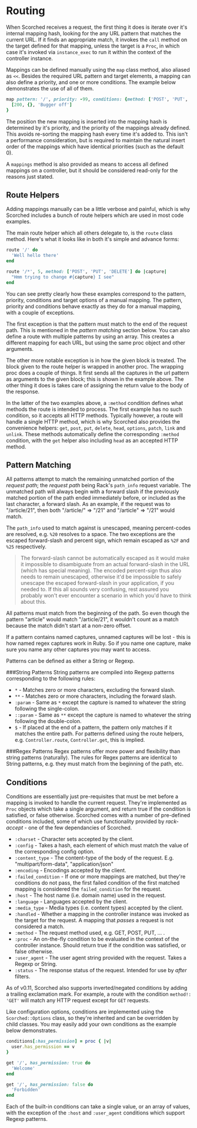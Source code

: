 Routing
=======

When Scorched receives a request, the first thing it does is iterate over it's internal mapping hash, looking for the any URL pattern that matches the current URL. If it finds an appropriate match, it invokes the `call` method on the target defined for that mapping, unless the target is a `Proc`, in which case it's invoked via `instance_exec` to run it within the context of the controller instance.

Mappings can be defined manually using the `map` class method, also aliased as `<<`. Besides the required URL pattern and target elements, a mapping can also define a priority, and one or more conditions. The example below demonstrates the use of all of them.

```ruby
map pattern: '/', priority: -99, conditions: {method: ['POST', 'PUT', 'DELETE']}, target: proc { |env|
  [200, {}, 'Bugger off']
}
```

The position the new mapping is inserted into the mapping hash is determined by it's priority, and the priority of the mappings already defined. This avoids re-sorting the mapping hash every time it's added to. This isn't a performance consideration, but is required to maintain the natural insert order of the mappings which have identical priorities (such as the default 0).

A `mappings` method is also provided as means to access all defined mappings on a controller, but it should be considered read-only for the reasons just stated.

Route Helpers
-------------
Adding mappings manually can be a little verbose and painful, which is why Scorched includes a bunch of route helpers which are used in most code examples.

The main route helper which all others delegate to, is the `route` class method. Here's what it looks like in both it's simple and advance forms:

```ruby
route '/' do
  'Well hello there'
end

route '/*', 5, method: ['POST', 'PUT', 'DELETE'] do |capture|
  "Hmm trying to change #{capture} I see"
end
```

You can see pretty clearly how these examples correspond to the pattern, priority, conditions and target options of a manual mapping. The pattern, priority and conditions behave exactly as they do for a manual mapping, with a couple of exceptions.

The first exception is that the pattern must match to the end of the request path. This is mentioned in the _pattern matching_ section below. You can also define a route with multiple patterns by using an array. This creates a different mapping for each URL, but using the same proc object and other arguments.

The other more notable exception is in how the given block is treated. The block given to the route helper is wrapped in another proc. The wrapping proc does a couple of things. It first sends all the captures in the url pattern as arguments to the given block; this is shown in the example above. The other thing it does is takes care of assigning the return value to the body of the response.

In the latter of the two examples above, a `:method` condition defines what methods the route is intended to process. The first example has no such condition, so it accepts all HTTP methods. Typically however, a route will handle a single HTTP method, which is why Scorched also provides the convenience helpers: `get`, `post`, `put`, `delete`, `head`, `options`, `patch`, `link` and `unlink`. These methods automatically define the corresponding `:method` condition, with the `get` helper also including `head` as an accepted HTTP method.

Pattern Matching
----------------
All patterns attempt to match the remaining unmatched portion of the _request path_; the _request path_ being Rack's
`path_info` request variable. The unmatched path will always begin with a forward slash if the previously matched portion of the path ended immediately before, or included as the last character, a forward slash. As an example, if the request was to "/article/21", then both "/article/" => "/21" and "/article" => "/21" would match.

The `path_info` used to match against is unescaped, meaning percent-codes are resolved, e.g. `%20` resolves to a space. The two exceptions are the escaped forward-slash and percent sign, which remain escaped as `%2F` and `%25` respectively.

> The forward-slash cannot be automatically escaped as it would make it impossible to disambiguate from an actual forward-slash in the URL (which has special meaning). The encoded percent-sign thus also needs to remain unescaped, otherwise it'd be impossible to safely unescape the escaped forward-slash in your application, if you needed to. If this all sounds very confusing, rest assured you probably won't ever encounter a scenario in which you'd have to think about this.

All patterns must match from the beginning of the path. So even though the pattern "article" would match "/article/21", it wouldn't count as a match because the match didn't start at a non-zero offset.

If a pattern contains named captures, unnamed captures will be lost - this is how named regex captures work in Ruby. So if you name one capture, make sure you name any other captures you may want to access.

Patterns can be defined as either a String or Regexp.

###String Patterns
String patterns are compiled into Regexp patterns corresponding to the following rules:

* `*` - Matches zero or more characters, excluding the forward slash.
* `**` - Matches zero or more characters, including the forward slash.
* `:param` - Same as `*` except the capture is named to whatever the string following the single-colon.
* `::param` - Same as `**` except the capture is named to whatever the string following the double-colon.
* `$` - If placed at the end of a pattern, the pattern only matches if it matches the entire path. For patterns defined using the route helpers, e.g. `Controller.route`, `Controller.get`, this is implied. 

###Regex Patterns
Regex patterns offer more power and flexibility than string patterns (naturally). The rules for Regex patterns are identical to String patterns, e.g. they must match from the beginning of the path, etc. 


Conditions
----------
Conditions are essentially just pre-requisites that must be met before a mapping is invoked to handle the current request. They're implemented as `Proc` objects which take a single argument, and return true if the condition is satisfied, or false otherwise. Scorched comes with a number of pre-defined conditions included, some of which use functionality provided by _rack-accept_ - one of the few dependancies of Scorched.

* `:charset` - Character sets accepted by the client.
* `:config` - Takes a hash, each element of which must match the value of the corresponding config option.
* `:content_type` - The content-type of the body of the request. E.g. "multipart/form-data", "application/json"
* `:encoding` - Encodings accepted by the client.
* `:failed_condition` - If one or more mappings are matched, but they're conditions do not pass, the first failed condition of the first matched mapping is considered the `failed_condition` for the request.
* `:host` - The host name (i.e. domain name) used in the request.
* `:language` - Languages accepted by the client.
* `:media_type` - Media types (i.e. content types) accepted by the client.
* `:handled` - Whether a mapping in the controller instance was invoked as the target for the request. A mapping that _passes_ a request is not considered a match.
* `:method` - The request method used, e.g. GET, POST, PUT, ... .
* `:proc` - An on-the-fly condition to be evaluated in the context of the controller instance. Should return true if the condition was satisfied, or false otherwise.
* `:user_agent` - The user agent string provided with the request. Takes a Regexp or String.
* `:status` - The response status of the request. Intended for use by _after_ filters.

As of v0.11, Scorched also supports inverted/negated conditions by adding a trailing exclamation mark. For example, a route with the condition `method!: 'GET'` will match any HTTP request except for `GET` requests.

Like configuration options, conditions are implemented using the `Scorched::Options` class, so they're inherited and can be overridden by child classes. You may easily add your own conditions as the example below demonstrates.

```ruby
conditions[:has_permission] = proc { |v|
  user.has_permission == v
}

get '/', has_permission: true do
  'Welcome'
end

get '/', has_permission: false do
  'Forbidden'
end
```

Each of the built-in conditions can take a single value, or an array of values, with the exception of the `:host` and `:user_agent` conditions which support Regexp patterns.
